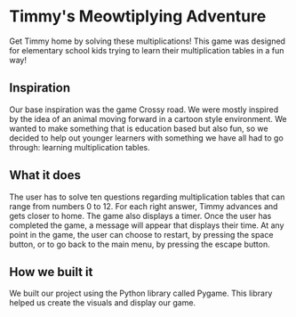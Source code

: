 # Timmy's Meowtiplying Adventure
Get Timmy home by solving these multiplications! This game was designed for elementary school kids trying to learn their multiplication tables in a fun way!

## Inspiration
Our base inspiration was the game Crossy road. We were mostly inspired by the idea of an animal moving forward in a cartoon style environment. We wanted to make something that is education based but also fun, so we decided to help out younger learners with something we have all had to go through: learning multiplication tables.

## What it does
The user has to solve ten questions regarding multiplication tables that can range from numbers 0 to 12. For each right answer, Timmy advances and gets closer to home. The game also displays a timer. Once the user has completed the game, a message will appear that displays their time. At any point in the game, the user can choose to restart, by pressing the space button, or to go back to the main menu, by pressing the escape button.

## How we built it
We built our project using the Python library called Pygame. This library helped us create the visuals and display our game.
